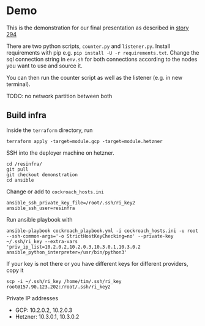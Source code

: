 # Demo 

This is the demonstration for our final presentation as described in [story
294](https://app.clubhouse.io/thinkdeep/story/294/create-a-scenario-story-for-the-final-demonstration-that-includes-the-use-of-the-database-in-an-easy-and-understandable-way)

There are two python scripts, `counter.py` and `listener.py`.  Install requirements with pip e.g.
`pip install -U -r requirements.txt`. Change the sql connection string in `env.sh` 
for both connections according to the nodes you want to use and source it.

You can then run the counter script as well as the listener (e.g. in new terminal).

TODO: no network partition between both 

## Build infra

Inside the `terraform` directory, run
```
terraform apply -target=module.gcp -target=module.hetzner
```

SSH into the deployer machine on hetzner. 

```
cd /resinfra/
git pull
git checkout demonstration
cd ansible
```

Change or add to `cockroach_hosts.ini`
```
ansible_ssh_private_key_file=/root/.ssh/ri_key2 ansible_ssh_user=resinfra
```

Run ansible playbook with
```
ansible-playbook cockroach_playbook.yml -i cockroach_hosts.ini -u root --ssh-common-args='-o StrictHostKeyChecking=no' --private-key ~/.ssh/ri_key --extra-vars 'priv_ip_list=10.2.0.2,10.2.0.3,10.3.0.1,10.3.0.2  ansible_python_interpreter=/usr/bin/python3'   
```

If your key is not there or you have different keys for different providers, copy it
```
scp -i ~/.ssh/ri_key /home/tim/.ssh/ri_key root@157.90.123.202:/root/.ssh/ri_key2
```


Private IP addresses
* GCP: 10.2.0.2, 10.2.0.3
* Hetzner: 10.3.0.1, 10.3.0.2
